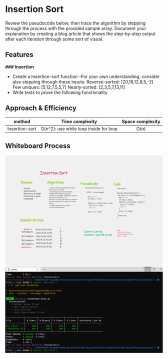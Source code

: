 # Insertion Sort

Review the pseudocode below, then trace the algorithm by stepping through the process with the provided sample array. Document your explanation by creating a blog article that shows the step-by-step output after each iteration through some sort of visual.

## Features

**### Insertion**

- Create a Insertion-sort function
-For your own understanding, consider also stepping through these inputs:
    Reverse-sorted: [20,18,12,8,5,-2]
    Few uniques: [5,12,7,5,5,7]
    Nearly-sorted: [2,3,5,7,13,11]
- Write tests to prove the following functionality

    
## Approach & Efficiency

| method|Time complexity |Space complexity | 
| :---: | :---: | :---: |
|Insertion-sort|O(n^2): use while loop inside for loop| O(n)|


## Whiteboard Process
![uml](./Whiteboard%20(10).png)
![test](./testinsert.png)




